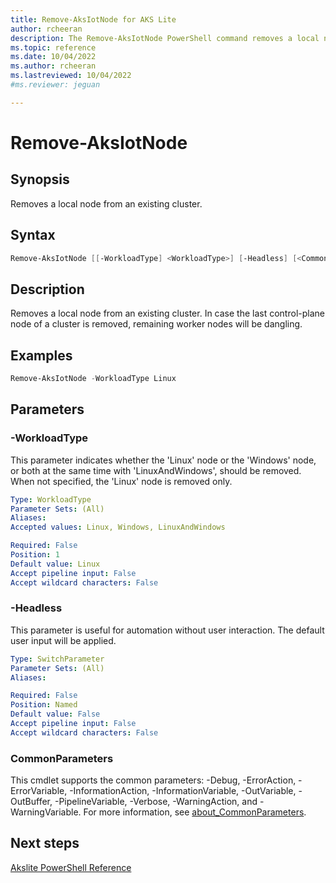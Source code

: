 ```yaml
---
title: Remove-AksIotNode for AKS Lite
author: rcheeran
description: The Remove-AksIotNode PowerShell command removes a local node from an existing cluster.
ms.topic: reference
ms.date: 10/04/2022
ms.author: rcheeran 
ms.lastreviewed: 10/04/2022
#ms.reviewer: jeguan

---
```



# Remove-AksIotNode

## Synopsis

Removes a local node from an existing cluster.

## Syntax

```powershell
Remove-AksIotNode [[-WorkloadType] <WorkloadType>] [-Headless] [<CommonParameters>]
```

## Description

Removes a local node from an existing cluster.
In case the last control-plane node of a cluster is
removed, remaining worker nodes will be dangling.

## Examples

```powershell
Remove-AksIotNode -WorkloadType Linux
```

## Parameters

### -WorkloadType

This parameter indicates whether the 'Linux' node or the 'Windows' node, or both at the same time with
'LinuxAndWindows', should be removed.
When not specified, the 'Linux' node is removed only.

```yaml
Type: WorkloadType
Parameter Sets: (All)
Aliases:
Accepted values: Linux, Windows, LinuxAndWindows

Required: False
Position: 1
Default value: Linux
Accept pipeline input: False
Accept wildcard characters: False
```

### -Headless

This parameter is useful for automation without user interaction.
The default user input will be applied.

```yaml
Type: SwitchParameter
Parameter Sets: (All)
Aliases:

Required: False
Position: Named
Default value: False
Accept pipeline input: False
Accept wildcard characters: False
```

### CommonParameters

This cmdlet supports the common parameters: -Debug, -ErrorAction, -ErrorVariable, -InformationAction, -InformationVariable, -OutVariable, -OutBuffer, -PipelineVariable, -Verbose, -WarningAction, and -WarningVariable. For more information, see [about_CommonParameters](https://go.microsoft.com/fwlink/?LinkID=113216).

## Next steps

[Akslite PowerShell Reference](./index.md)
